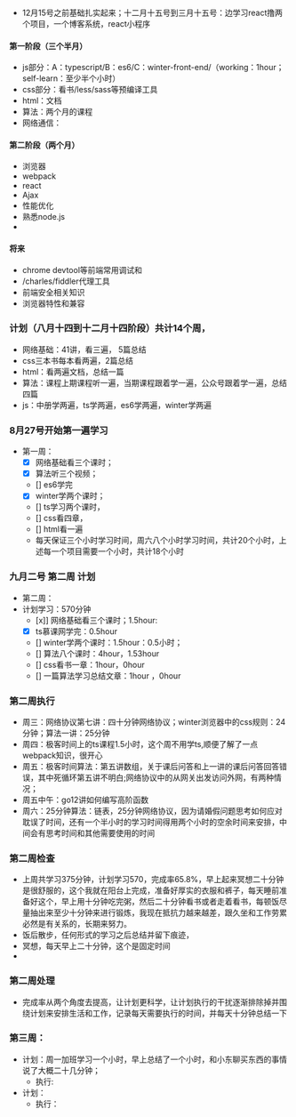 ### 
- 12月15号之前基础扎实起来；十二月十五号到三月十五号：边学习react撸两个项目，一个博客系统，react小程序
#### 第一阶段（三个半月）
- js部分：A：typescript/B：es6/C：winter-front-end/（working：1hour；self-learn：至少半个小时）
- css部分：看书/less/sass等预编译工具
- html：文档
- 算法：两个月的课程
- 网络通信：

#### 第二阶段（两个月）
- 浏览器
- webpack
- react
- Ajax
- 性能优化
- 熟悉node.js
- 
#### 将来
- chrome devtool等前端常用调试和
- /charles/fiddler代理工具
- 前端安全相关知识
- 浏览器特性和兼容

### 计划（八月十四到十二月十四阶段）共计14个周，
- 网络基础：41讲，看三遍， 5篇总结
- css三本书每本看两遍，2篇总结
- html：看两遍文档，总结一篇
- 算法：课程上期课程听一遍，当期课程跟着学一遍，公众号跟着学一遍，总结四篇
- js：中册学两遍，ts学两遍，es6学两遍，winter学两遍
### 8月27号开始第一遍学习
- 第一周：
  + [x] 网络基础看三个课时；
  + [x] 算法听三个视频；
  + [] es6学完
  + [x] winter学两个课时；
  + [] ts学习两个课时，
  + [] css看四章，
  + [] html看一遍
  + 每天保证三个小时学习时间，周六八个小时学习时间，共计20个小时，上述每一个项目需要一个小时，共计18个小时
### 九月二号 第二周 计划
- 第二周：
- 计划学习：570分钟
  + [x]] 网络基础看三个课时；1.5hour:
  + [x] ts慕课网学完：0.5hour
  + [] winter学两个课时：1.5hour：0.5小时；
  + [] 算法八个课时：4hour，1.53hour
  + [] css看书一章：1hour，0hour
  + [] 一篇算法学习总结文章：1hour ，0hour
### 第二周执行
- 周三：网络协议第七讲：四十分钟网络协议；winter浏览器中的css规则：24分钟；算法一讲：25分钟
- 周四：极客时间上的ts课程1.5小时，这个周不用学ts,顺便了解了一点webpack知识，很开心
- 周五：极客时间算法：第五讲数组，关于课后问答和上一讲的课后问答回答错误，其中死循环第五讲不明白;网络协议中的从网关出发访问外网，有两种情况；
- 周五中午：go12讲如何编写高阶函数
- 周六：25分钟算法：链表，25分钟网络协议，因为请婚假问题思考如何应对耽误了时间，还有一个半小时的学习时间得用两个小时的空余时间来安排，中间会有思考时间和其他需要使用的时间
### 第二周检查
- 上周共学习375分钟，计划学习570，完成率65.8%，早上起来冥想二十分钟是很舒服的，这个我就在阳台上完成，准备好厚实的衣服和裤子，每天睡前准备好这个，早上用十分钟吃完粥，然后二十分钟看书或者走着看书，每顿饭尽量抽出来至少十分钟来进行锻炼，我现在抵抗力越来越差，跟久坐和工作劳累必然是有关系的，长期来努力。
- 饭后散步，任何形式的学习之后总结并留下痕迹，
- 冥想，每天早上二十分钟，这个是固定时间
- 
### 第二周处理
- 完成率从两个角度去提高，让计划更科学，让计划执行的干扰逐渐排除掉并围绕计划来安排生活和工作，记录每天需要执行的时间，并每天十分钟总结一下


### 第三周：
- 计划：周一加班学习一个小时，早上总结了一个小时，和小东聊买东西的事情说了大概二十几分钟；
  + 执行:
- 计划：
  + 执行：
